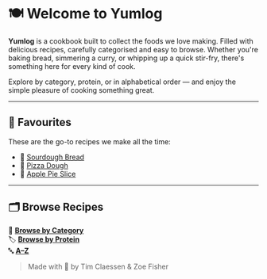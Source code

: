 # 🍽️ Welcome to Yumlog

**Yumlog** is a cookbook built to collect the foods we love making. Filled with delicious recipes, carefully categorised and easy to browse. Whether you're baking bread, simmering a curry, or whipping up a quick stir-fry, there's something here for every kind of cook.

Explore by category, protein, or in alphabetical order — and enjoy the simple pleasure of cooking something great.

---

## 🌟 Favourites

These are the go-to recipes we make all the time:

- 🍞 [Sourdough Bread](/recipes/sourdough_bread.md)
- 🍕 [Pizza Dough](/recipes/pizza_dough.md)
- 🍰 [Apple Pie Slice](/recipes/apple_pie_slice.md)

---

## 🗂️ Browse Recipes

📁 [**Browse by Category**](./indexes/categories.md)  
🏷️ [**Browse by Protein**](./indexes/proteins.md)  
🔤 [**A–Z**](./indexes/alphabet.md)



> Made with 🧡 by Tim Claessen & Zoe Fisher